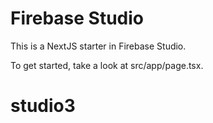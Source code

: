 # Firebase Studio

This is a NextJS starter in Firebase Studio.

To get started, take a look at src/app/page.tsx.
# studio3
